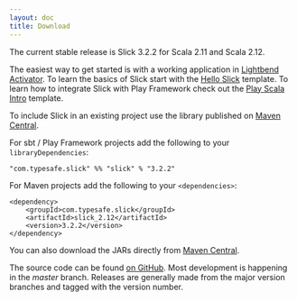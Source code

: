 ```yaml
---
layout: doc
title: Download
---
```


The current stable release is Slick 3.2.2 for Scala 2.11 and Scala 2.12.

The easiest way to get started is with a working application in [Lightbend Activator](http://lightbend.com/activator). To 
learn the basics of Slick start with the [Hello Slick](http://lightbend.com/activator/template/hello-slick-3.1) template. To 
learn how to integrate Slick with Play Framework check out the 
[Play Scala Intro](http://www.lightbend.com/activator/template/play-scala-intro) template.

To include Slick in an existing project use the library published on 
[Maven Central](http://search.maven.org/#search|ga|1|g%3A%22com.typesafe.slick%22).   

For sbt / Play Framework projects add the following to your `libraryDependencies`:

    "com.typesafe.slick" %% "slick" % "3.2.2"

For Maven projects add the following to your `<dependencies>`:

    <dependency>
        <groupId>com.typesafe.slick</groupId>
        <artifactId>slick_2.12</artifactId>
        <version>3.2.2</version>
    </dependency>

You can also download the JARs directly from
[Maven Central](http://search.maven.org/#search|ga|1|g%3A%22com.typesafe.slick%22).

The source code can be found [on GitHub](http://github.com/slick/slick).
Most development is happening in the *master* branch. Releases are generally made
from the major version branches and tagged with the version number.
